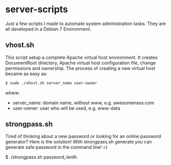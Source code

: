 # server-scripts

Just a few scripts I made to automate system administration tasks. They are all developed in a Debian 7 Environment.

## vhost.sh
This script setup a complete Apache virtual host environment. It creates DocumentRoot directory, Apache virtual host configuration file, change permissions and ownership. The process of creating a new virtual host became as easy as:
```sh
$ sudo ./vhost.sh server_name user-owner
```
where:
* server_name: domain name, without www, e.g. awesomeness.com
* user-owner: user who will be used, e.g. www-data

## strongpass.sh
Tired of thinking about a new password or looking for an online password generator? Here is the solution! With strongpass.sh generate you can generate safe password in the command line! =)

$ ./strongpass.sh password_lenth 
